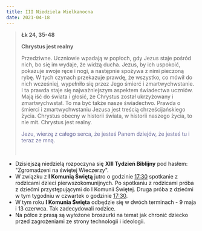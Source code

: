 ```yaml
---
title: III Niedziela Wielkanocna
date: 2021-04-18
---
```


> **Łk 24, 35-48**
>
> **Chrystus jest realny**
>
> Przedziwne. Uczniowie wpadają w popłoch, gdy Jezus staje pośród nich, bo się im wydaje, że widzą ducha. Jezus, by ich uspokoić, pokazuje swoje ręce i nogi, a następnie spożywa z nimi pieczoną rybę. W tych czynach przekazuje prawdę, że wszystko, co mówił do nich wcześniej, wypełniło się przez Jego śmierć i zmartwychwstanie. I ta prawda staje się najważniejszym aspektem świadectwa uczniów. Mają iść do świata i głosić, że Chrystus został ukrzyżowany i zmartwychwstał. To ma być także nasze świadectwo. Prawda o śmierci i zmartwychwstaniu Jezusa jest treścią chrześcijańskiego życia. Chrystus obecny w historii świata, w historii naszego życia, to nie mit. Chrystus jest realny.
>
> <span style="color: #666699;">Jezu, wierzę z całego serca, że jesteś Panem dziejów, że jesteś tu i teraz ze mną. </span>
>
> &nbsp;

- Dzisiejszą niedzielą rozpoczyna się **XIII Tydzień Biblijny** pod hasłem: "Zgromadzeni na świętej Wieczerzy".
- W związku z **I Komunią Świętą** jutro o godzinie <u>17:30</u> spotkanie z rodzicami dzieci pierwszokomunijnych. Po spotkaniu z rodzicami próba z dziećmi przystępującymi do I Komunii Świętej. Druga próba z dziećmi w tym tygodniu w czwartek o godzinie <u>17:30</u>.
- W tym roku **I Komunia Święta** odbędzie się w dwóch terminach - 9 maja i 13 czerwca. Tak zadecydowali rodzice.
- Na półce z prasą są wyłożone broszurki na temat jak chronić dziecko przed zagrożeniami ze strony technologii i ideologii.
